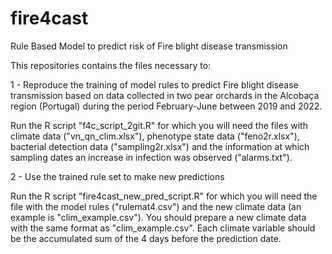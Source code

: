 # fire4cast
Rule Based Model to predict risk of Fire blight disease transmission 

This repositories contains the files necessary to:

1 - Reproduce the training of model rules to predict Fire blight disease transmission based on data collected in two pear orchards in the Alcobaça region (Portugal) during the period February-June between 2019 and 2022.  

Run the R script "f4c_script_2git.R" for which you will need the files with climate data ("vn_qn_clim.xlsx"), phenotype state data ("feno2r.xlsx"), bacterial detection data ("sampling2r.xlsx") and the information at which sampling dates an increase in infection was observed ("alarms.txt").

2 - Use the trained rule set to make new predictions 

Run the R script "fire4cast_new_pred_script.R" for which you will need the file with the model rules ("rulemat4.csv") and the new climate data (an example is "clim_example.csv"). You should prepare a new climate data with the same format as "clim_example.csv". Each climate variable should be the accumulated sum of the 4 days before the prediction date.
